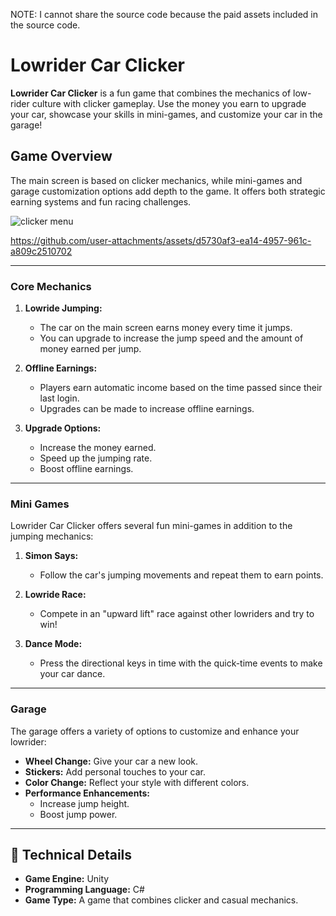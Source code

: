 NOTE: I cannot share the source code because the paid assets included in the source code.
# Lowrider Car Clicker

**Lowrider Car Clicker** is a fun game that combines the mechanics of low-rider culture with clicker gameplay. Use the money you earn to upgrade your car, showcase your skills in mini-games, and customize your car in the garage!

## Game Overview

The main screen is based on clicker mechanics, while mini-games and garage customization options add depth to the game. It offers both strategic earning systems and fun racing challenges.

![clicker menu](https://github.com/user-attachments/assets/8bb27b8a-ca9a-48d6-bfde-723de817f55f)    

https://github.com/user-attachments/assets/d5730af3-ea14-4957-961c-a809c2510702

---

### Core Mechanics

1. **Lowride Jumping:**  
   - The car on the main screen earns money every time it jumps.  
   - You can upgrade to increase the jump speed and the amount of money earned per jump.  

2. **Offline Earnings:**  
   - Players earn automatic income based on the time passed since their last login.  
   - Upgrades can be made to increase offline earnings.  

3. **Upgrade Options:**  
   - Increase the money earned.  
   - Speed up the jumping rate.  
   - Boost offline earnings.

---

### Mini Games

Lowrider Car Clicker offers several fun mini-games in addition to the jumping mechanics:

1. **Simon Says:**  
   - Follow the car's jumping movements and repeat them to earn points.  

2. **Lowride Race:**  
   - Compete in an "upward lift" race against other lowriders and try to win!  

3. **Dance Mode:**  
   - Press the directional keys in time with the quick-time events to make your car dance.  

---

### Garage

The garage offers a variety of options to customize and enhance your lowrider:  
- **Wheel Change:** Give your car a new look.  
- **Stickers:** Add personal touches to your car.  
- **Color Change:** Reflect your style with different colors.  
- **Performance Enhancements:**  
  - Increase jump height.  
  - Boost jump power.  

---

## 🔧 Technical Details  

- **Game Engine:** Unity  
- **Programming Language:** C#  
- **Game Type:** A game that combines clicker and casual mechanics.





